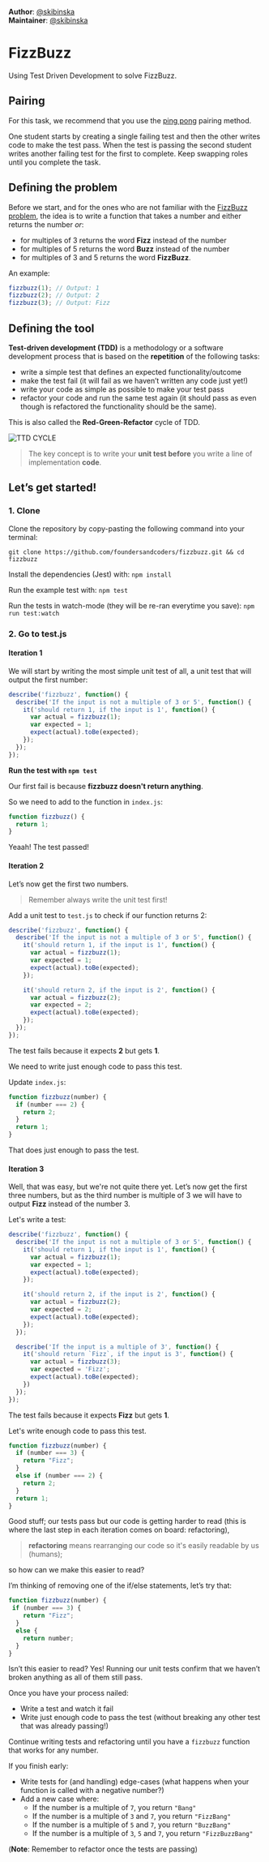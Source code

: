 
**Author**: [@skibinska](https://github.com/skibinska)  
**Maintainer**: [@skibinska](https://github.com/skibinska)


# FizzBuzz

Using Test Driven Development to solve FizzBuzz.

## Pairing

For this task, we recommend that you use the [ping pong](https://github.com/foundersandcoders/master-reference/blob/master/coursebook/week-1/pair-programming.md) pairing method.

One student starts by creating a single failing test and then the other writes code to make the test pass. When the test is passing the second student writes another failing test for the first to complete. Keep swapping roles until you complete the task.

## Defining the problem

Before we start, and for the ones who are not familiar with the [FizzBuzz problem](https://en.wikipedia.org/wiki/Fizz_buzz), the idea is to write a function that takes a number and either returns the number _or_:

- for multiples of 3 returns the word **Fizz** instead of the number
- for multiples of 5 returns the word **Buzz** instead of the number
- for multiples of 3 and 5 returns the word **FizzBuzz**.

An example:
```javascript
fizzbuzz(1); // Output: 1
fizzbuzz(2); // Output: 2
fizzbuzz(3); // Output: Fizz
```
## Defining the tool

**Test-driven development (TDD)** is a methodology or a software development process that is based on the **repetition** of the following tasks:

- write a simple test that defines an expected functionality/outcome
- make the test fail (it will fail as we haven’t written any code just yet!)
- write your code as simple as possible to make your test pass
- refactor your code and run the same test again (it should pass as even though is refactored the functionality should be the same).

This is also called the **Red-Green-Refactor** cycle of TDD.

![TTD CYCLE](https://cloud.githubusercontent.com/assets/10700103/23134527/09fabe52-f78d-11e6-90d8-b747714a52f6.png)

> The key concept is to write your **unit test before** you write a line of implementation **code**.

## Let’s get started!

### 1. Clone

Clone the repository by copy-pasting the following command into your terminal:
```
git clone https://github.com/foundersandcoders/fizzbuzz.git && cd fizzbuzz
```

Install the dependencies (Jest) with:
`npm install`

Run the example test with:
`npm test`

Run the tests in watch-mode (they will be re-ran everytime you save):
`npm run test:watch`

### 2. Go to test.js

#### Iteration 1

We will start by writing the most simple unit test of all, a unit test that will output the first number:

```javascript
describe('fizzbuzz', function() {
  describe('If the input is not a multiple of 3 or 5', function() {
    it('should return 1, if the input is 1', function() {
      var actual = fizzbuzz(1);
      var expected = 1;
      expect(actual).toBe(expected);
    });
  });
});
```
**Run the test with `npm test`**

Our first fail is because **fizzbuzz doesn't return anything**.

So we need to add to the function in  `index.js`:

```javascript
function fizzbuzz() {
  return 1;
}
```

Yeaah! The test passed!

#### Iteration 2

Let’s now get the first two numbers.

> Remember always write the unit test first!

Add a unit test to `test.js` to check if our function returns 2:

```javascript
describe('fizzbuzz', function() {
  describe('If the input is not a multiple of 3 or 5', function() {
    it('should return 1, if the input is 1', function() {
      var actual = fizzbuzz(1);
      var expected = 1;
      expect(actual).toBe(expected);
    });

    it('should return 2, if the input is 2', function() {
      var actual = fizzbuzz(2);
      var expected = 2;
      expect(actual).toBe(expected);
    });
  });
});
```
The test fails because it expects **2** but gets **1**.

We need to write just enough code to pass this test.

Update `index.js`:

```javascript
function fizzbuzz(number) {
  if (number === 2) {
    return 2;
  }
  return 1;
}
```
That does just enough to pass the test.

#### Iteration 3

Well, that was easy, but we're not quite there yet. Let’s now get the first three numbers, but as the third number is multiple of 3 we will have to output **Fizz** instead of the number 3.

Let's write a test:

```javascript
describe('fizzbuzz', function() {
  describe('If the input is not a multiple of 3 or 5', function() {
    it('should return 1, if the input is 1', function() {
      var actual = fizzbuzz(1);
      var expected = 1;
      expect(actual).toBe(expected);
    });

    it('should return 2, if the input is 2', function() {
      var actual = fizzbuzz(2);
      var expected = 2;
      expect(actual).toBe(expected);
    });
  });

  describe('If the input is a multiple of 3', function() {
    it('should return `Fizz`, if the input is 3', function() {
      var actual = fizzbuzz(3);
      var expected = 'Fizz';
      expect(actual).toBe(expected);
    })
  });
});
```
The test fails because it expects **Fizz** but gets **1**.

Let's write enough code to pass this test.

```javascript
function fizzbuzz(number) {
  if (number === 3) {
    return "Fizz";
  }
  else if (number === 2) {
    return 2;
  }
  return 1;
}
```
Good stuff; our tests pass but our code is getting harder to read (this is where the last step in each iteration comes on board: refactoring),

> **refactoring** means rearranging our code so it's easily readable by us (humans);

so how can we make this easier to read?

I’m thinking of removing one of the if/else statements, let’s try that:

```javascript
function fizzbuzz(number) {
 if (number === 3) {
    return "Fizz";
  }
  else {
    return number;
  }
}
```
Isn’t this easier to read? Yes! Running our unit tests confirm that we haven’t broken anything as all of them still pass.

Once you have your process nailed:

- Write a test and watch it fail
- Write just enough code to pass the test (without breaking any other test that was already passing!)

Continue writing tests and refactoring until you have a `fizzbuzz` function that works for any number.

If you finish early:

- Write tests for (and handling) edge-cases (what happens when your function is called with a negative number?)
- Add a new case where:
  - If the number is a multiple of `7`, you return `"Bang"`
  - If the number is a multiple of `3` and `7`, you return `"FizzBang"`
  - If the number is a multiple of `5` and `7`, you return `"BuzzBang"`
  - If the number is a multiple of `3`, `5` and `7`, you return `"FizzBuzzBang"`

(**Note**: Remember to refactor once the tests are passing)